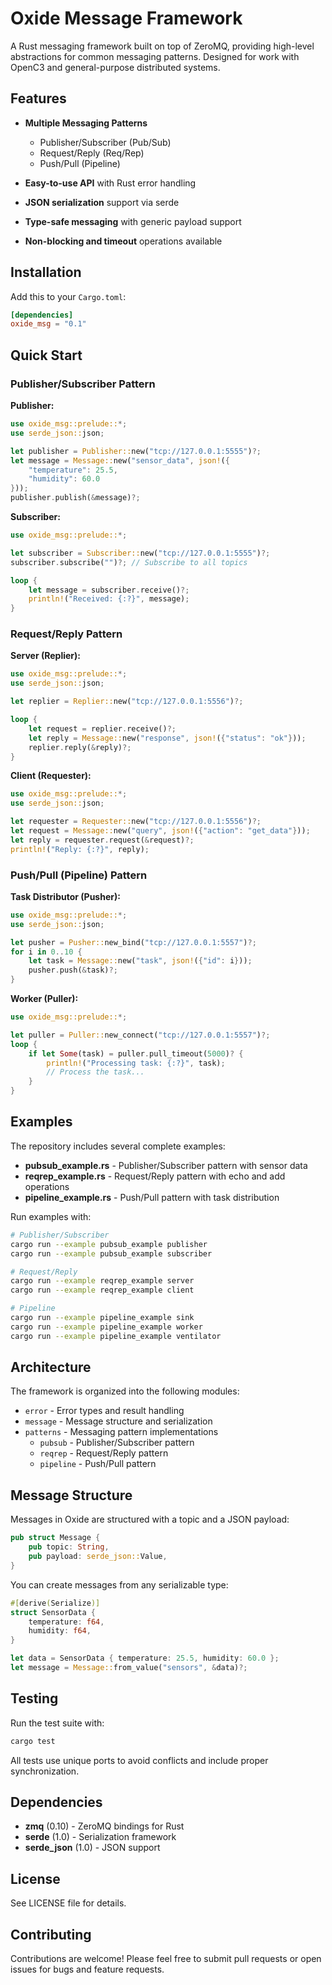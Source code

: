 # Oxide Message Framework

A Rust messaging framework built on top of ZeroMQ, providing high-level abstractions for common messaging patterns. Designed for work with OpenC3 and general-purpose distributed systems.

## Features

- **Multiple Messaging Patterns**
  - Publisher/Subscriber (Pub/Sub)
  - Request/Reply (Req/Rep)
  - Push/Pull (Pipeline)
  
- **Easy-to-use API** with Rust error handling
- **JSON serialization** support via serde
- **Type-safe messaging** with generic payload support
- **Non-blocking and timeout** operations available

## Installation

Add this to your `Cargo.toml`:

```toml
[dependencies]
oxide_msg = "0.1"
```

## Quick Start

### Publisher/Subscriber Pattern

**Publisher:**
```rust
use oxide_msg::prelude::*;
use serde_json::json;

let publisher = Publisher::new("tcp://127.0.0.1:5555")?;
let message = Message::new("sensor_data", json!({
    "temperature": 25.5,
    "humidity": 60.0
}));
publisher.publish(&message)?;
```

**Subscriber:**
```rust
use oxide_msg::prelude::*;

let subscriber = Subscriber::new("tcp://127.0.0.1:5555")?;
subscriber.subscribe("")?; // Subscribe to all topics

loop {
    let message = subscriber.receive()?;
    println!("Received: {:?}", message);
}
```

### Request/Reply Pattern

**Server (Replier):**
```rust
use oxide_msg::prelude::*;
use serde_json::json;

let replier = Replier::new("tcp://127.0.0.1:5556")?;

loop {
    let request = replier.receive()?;
    let reply = Message::new("response", json!({"status": "ok"}));
    replier.reply(&reply)?;
}
```

**Client (Requester):**
```rust
use oxide_msg::prelude::*;
use serde_json::json;

let requester = Requester::new("tcp://127.0.0.1:5556")?;
let request = Message::new("query", json!({"action": "get_data"}));
let reply = requester.request(&request)?;
println!("Reply: {:?}", reply);
```

### Push/Pull (Pipeline) Pattern

**Task Distributor (Pusher):**
```rust
use oxide_msg::prelude::*;
use serde_json::json;

let pusher = Pusher::new_bind("tcp://127.0.0.1:5557")?;
for i in 0..10 {
    let task = Message::new("task", json!({"id": i}));
    pusher.push(&task)?;
}
```

**Worker (Puller):**
```rust
use oxide_msg::prelude::*;

let puller = Puller::new_connect("tcp://127.0.0.1:5557")?;
loop {
    if let Some(task) = puller.pull_timeout(5000)? {
        println!("Processing task: {:?}", task);
        // Process the task...
    }
}
```

## Examples

The repository includes several complete examples:

- **pubsub_example.rs** - Publisher/Subscriber pattern with sensor data
- **reqrep_example.rs** - Request/Reply pattern with echo and add operations
- **pipeline_example.rs** - Push/Pull pattern with task distribution

Run examples with:
```bash
# Publisher/Subscriber
cargo run --example pubsub_example publisher
cargo run --example pubsub_example subscriber

# Request/Reply
cargo run --example reqrep_example server
cargo run --example reqrep_example client

# Pipeline
cargo run --example pipeline_example sink
cargo run --example pipeline_example worker
cargo run --example pipeline_example ventilator
```

## Architecture

The framework is organized into the following modules:

- `error` - Error types and result handling
- `message` - Message structure and serialization
- `patterns` - Messaging pattern implementations
  - `pubsub` - Publisher/Subscriber pattern
  - `reqrep` - Request/Reply pattern
  - `pipeline` - Push/Pull pattern

## Message Structure

Messages in Oxide are structured with a topic and a JSON payload:

```rust
pub struct Message {
    pub topic: String,
    pub payload: serde_json::Value,
}
```

You can create messages from any serializable type:

```rust
#[derive(Serialize)]
struct SensorData {
    temperature: f64,
    humidity: f64,
}

let data = SensorData { temperature: 25.5, humidity: 60.0 };
let message = Message::from_value("sensors", &data)?;
```

## Testing

Run the test suite with:
```bash
cargo test
```

All tests use unique ports to avoid conflicts and include proper synchronization.

## Dependencies

- **zmq** (0.10) - ZeroMQ bindings for Rust
- **serde** (1.0) - Serialization framework
- **serde_json** (1.0) - JSON support

## License

See LICENSE file for details.

## Contributing

Contributions are welcome! Please feel free to submit pull requests or open issues for bugs and feature requests.
